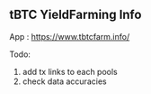 ## tBTC YieldFarming Info

App :
https://www.tbtcfarm.info/

Todo:

1. add tx links to each pools
2. check data accuracies
